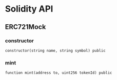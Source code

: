 # Solidity API

## ERC721Mock

### constructor

```solidity
constructor(string name, string symbol) public
```

### mint

```solidity
function mint(address to, uint256 tokenId) public
```

